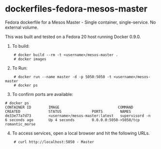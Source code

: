 dockerfiles-fedora-mesos-master
===============================

Fedora dockerfile for a Mesos Master - Single container, single-service.  No external volume.

This was built and tested on a Fedora 20 host running Docker 0.9.0.

1. To build:

```
	# docker build --rm -t <username>/mesos-master .
	# docker images
```

2. To Run:

```
	# docker run --name master -d -p 5050:5050 -t <username>/mesos-master
	# docker ps
```

3. To confirm ports are available:

```
# docker ps
CONTAINER ID        IMAGE                           COMMAND             CREATED             STATUS              PORTS        NAMES
de33e77a7d73        <username>/mesos-master:latest   supervisord -n      6 seconds ago       Up 4 seconds        0.0.0.0:5050->5050/tcp   romantic_morse
```

4. To access services, open a local browser and hit the following URLs.

```
	# curl http://localhost:5050 - Master
```

